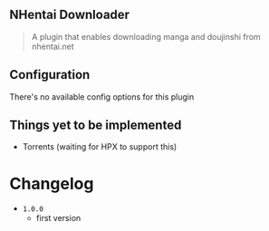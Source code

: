 NHentai Downloader
----------------------------

> A plugin that enables downloading manga and doujinshi from nhentai.net

## Configuration

There's no available config options for this plugin

## Things yet to be implemented

- Torrents (waiting for HPX to support this)

# Changelog
    
- `1.0.0`
    - first version